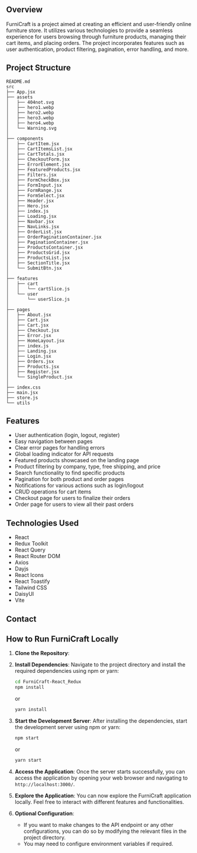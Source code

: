 

## Overview

FurniCraft is a project aimed at creating an efficient and user-friendly online furniture store. It utilizes various technologies to provide a seamless experience for users browsing through furniture products, managing their cart items, and placing orders. The project incorporates features such as user authentication, product filtering, pagination, error handling, and more.



## Project Structure

```
README.md
src
├── App.jsx
├── assets
│   ├── 404not.svg
│   ├── hero1.webp
│   ├── hero2.webp
│   ├── hero3.webp
│   ├── hero4.webp
│   └── Warning.svg
│
├── components
│   ├── CartItem.jsx
│   ├── CartItemsList.jsx
│   ├── CartTotals.jsx
│   ├── CheckoutForm.jsx
│   ├── ErrorElement.jsx
│   ├── FeaturedProducts.jsx
│   ├── Filters.jsx
│   ├── FormCheckBox.jsx
│   ├── FormInput.jsx
│   ├── FormRange.jsx
│   ├── FormSelect.jsx
│   ├── Header.jsx
│   ├── Hero.jsx
│   ├── index.js
│   ├── Loading.jsx
│   ├── Navbar.jsx
│   ├── NavLinks.jsx
│   ├── OrderList.jsx
│   ├── OrderPaginationContainer.jsx
│   ├── PaginationContainer.jsx
│   ├── ProductsContainer.jsx
│   ├── ProductsGrid.jsx
│   ├── ProductsList.jsx
│   ├── SectionTitle.jsx
│   └── SubmitBtn.jsx
│
├── features
│   ├── cart
│   │   └── cartSlice.js
│   └── user
│       └── userSlice.js
│
├── pages
│   ├── About.jsx
│   ├── Cart.jsx
│   ├── Cart.jsx
│   ├── Checkout.jsx
│   ├── Error.jsx
│   ├── HomeLayout.jsx
│   ├── index.js
│   ├── Landing.jsx
│   ├── Login.jsx
│   ├── Orders.jsx
│   ├── Products.jsx
│   ├── Register.jsx
│   └── SingleProduct.jsx
│
├── index.css
├── main.jsx
├── store.js
└── utils

```

## Features

- User authentication (login, logout, register)
- Easy navigation between pages
- Clear error pages for handling errors
- Global loading indicator for API requests
- Featured products showcased on the landing page
- Product filtering by company, type, free shipping, and price
- Search functionality to find specific products
- Pagination for both product and order pages
- Notifications for various actions such as login/logout
- CRUD operations for cart items
- Checkout page for users to finalize their orders
- Order page for users to view all their past orders


## Technologies Used

- React
- Redux Toolkit
- React Query
- React Router DOM
- Axios
- Dayjs
- React Icons
- React Toastify
- Tailwind CSS
- DaisyUI
- Vite

## Contact


## How to Run FurniCraft Locally

1. **Clone the Repository**: 

2. **Install Dependencies**: 
   Navigate to the project directory and install the required dependencies using npm or yarn:
   ```sh
   cd FurniCraft-React_Redux
   npm install
   ```
   or
   ```sh
   yarn install
   ```

3. **Start the Development Server**: 
   After installing the dependencies, start the development server using npm or yarn:
   ```sh
   npm start
   ```
   or
   ```sh
   yarn start
   ```

4. **Access the Application**: 
   Once the server starts successfully, you can access the application by opening your web browser and navigating to `http://localhost:3000/`.

5. **Explore the Application**: 
   You can now explore the FurniCraft application locally. Feel free to interact with different features and functionalities.

6. **Optional Configuration**:
   - If you want to make changes to the API endpoint or any other configurations, you can do so by modifying the relevant files in the project directory.
   - You may need to configure environment variables if required.
